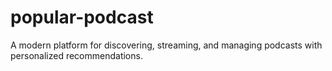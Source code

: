 # popular-podcast
A modern platform for discovering, streaming, and managing podcasts with personalized recommendations.
